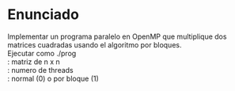 # Enunciado  
Implementar un programa paralelo en OpenMP que multiplique dos matrices cuadradas usando el algoritmo por bloques.  
Ejecutar como ./prog <n> <nt> <modo>  
<n> : matriz de n x n  
<nt>: numero de threads  
<modo>: normal (0) o por bloque (1)  
